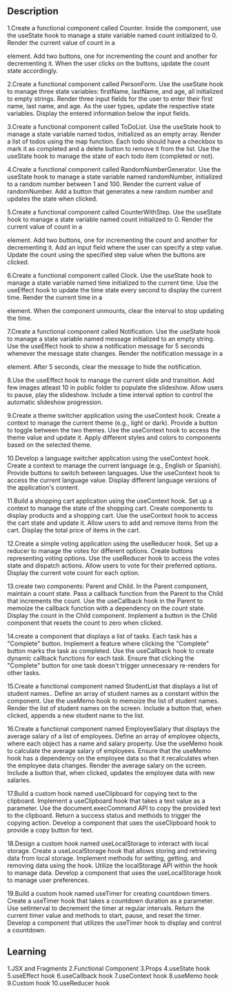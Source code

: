 ## Description

1.Create a functional component called Counter.
Inside the component, use the useState hook to manage a state variable named count initialized to 0.
Render the current value of count in a <p> element.
Add two buttons, one for incrementing the count and another for decrementing it.
When the user clicks on the buttons, update the count state accordingly.

2.Create a functional component called PersonForm.
Use the useState hook to manage three state variables: firstName, lastName, and age, all initialized to empty strings.
Render three input fields for the user to enter their first name, last name, and age.
As the user types, update the respective state variables.
Display the entered information below the input fields.

3.Create a functional component called ToDoList.
Use the useState hook to manage a state variable named todos, initialized as an empty array.
Render a list of todos using the map function.
Each todo should have a checkbox to mark it as completed and a delete button to remove it from the list.
Use the useState hook to manage the state of each todo item (completed or not).

4.Create a functional component called RandomNumberGenerator.
Use the useState hook to manage a state variable named randomNumber, initialized to a random number between 1 and 100.
Render the current value of randomNumber.
Add a button that generates a new random number and updates the state when clicked.

5.Create a functional component called CounterWithStep.
Use the useState hook to manage a state variable named count initialized to 0.
Render the current value of count in a <p> element.
Add two buttons, one for incrementing the count and another for decrementing it.
Add an input field where the user can specify a step value.
Update the count using the specified step value when the buttons are clicked.

6.Create a functional component called Clock.
Use the useState hook to manage a state variable named time initialized to the current time.
Use the useEffect hook to update the time state every second to display the current time.
Render the current time in a <p> element.
When the component unmounts, clear the interval to stop updating the time.

7.Create a functional component called Notification.
Use the useState hook to manage a state variable named message initialized to an empty string.
Use the useEffect hook to show a notification message for 5 seconds whenever the message state changes.
Render the notification message in a <div> element.
After 5 seconds, clear the message to hide the notification.

8.Use the useEffect hook to manage the current slide and transition.
Add few images atleast 10 in public folder to populate the slideshow.
Allow users to pause, play the slideshow.
Include a time interval option to control the automatic slideshow progression.

9.Create a theme switcher application using the useContext hook.
Create a context to manage the current theme (e.g., light or dark).
Provide a button to toggle between the two themes.
Use the useContext hook to access the theme value and update it.
Apply different styles and colors to components based on the selected theme.

10.Develop a language switcher application using the useContext hook.
Create a context to manage the current language (e.g., English or Spanish).
Provide buttons to switch between languages.
Use the useContext hook to access the current language value.
Display different language versions of the application's content.

11.Build a shopping cart application using the useContext hook.
Set up a context to manage the state of the shopping cart.
Create components to display products and a shopping cart.
Use the useContext hook to access the cart state and update it.
Allow users to add and remove items from the cart.
Display the total price of items in the cart.

12.Create a simple voting application using the useReducer hook.
Set up a reducer to manage the votes for different options.
Create buttons representing voting options.
Use the useReducer hook to access the votes state and dispatch actions.
Allow users to vote for their preferred options.
Display the current vote count for each option.

13.create two components: Parent and Child.
In the Parent component, maintain a count state.
Pass a callback function from the Parent to the Child that increments the count.
Use the useCallback hook in the Parent to memoize the callback function with a dependency on the count state.
Display the count in the Child component.
Implement a button in the Child component that resets the count to zero when clicked.

14.create a component that displays a list of tasks.
Each task has a "Complete" button.
Implement a feature where clicking the "Complete" button marks the task as completed.
Use the useCallback hook to create dynamic callback functions for each task.
Ensure that clicking the "Complete" button for one task doesn't trigger unnecessary re-renders for other tasks.

15.Create a functional component named StudentList that displays a list of student names..
Define an array of student names as a constant within the component.
Use the useMemo hook to memoize the list of student names.
Render the list of student names on the screen.
Include a button that, when clicked, appends a new student name to the list.

16.Create a functional component named EmployeeSalary that displays the average salary of a list of employees.
Define an array of employee objects, where each object has a name and salary property.
Use the useMemo hook to calculate the average salary of employees.
Ensure that the useMemo hook has a dependency on the employee data so that it recalculates when the employee data changes.
Render the average salary on the screen.
Include a button that, when clicked, updates the employee data with new salaries.

17.Build a custom hook named useClipboard for copying text to the clipboard.
Implement a useClipboard hook that takes a text value as a parameter.
Use the document.execCommand API to copy the provided text to the clipboard.
Return a success status and methods to trigger the copying action.
Develop a component that uses the useClipboard hook to provide a copy button for text.

18.Design a custom hook named useLocalStorage to interact with local storage.
Create a useLocalStorage hook that allows storing and retrieving data from local storage.
Implement methods for setting, getting, and removing data using the hook.
Utilize the localStorage API within the hook to manage data.
Develop a component that uses the useLocalStorage hook to manage user preferences.

19.Build a custom hook named useTimer for creating countdown timers.
Create a useTimer hook that takes a countdown duration as a parameter.
Use setInterval to decrement the timer at regular intervals.
Return the current timer value and methods to start, pause, and reset the timer.
Develop a component that utilizes the useTimer hook to display and control a countdown.

## Learning

1.JSX and Fragments
2.Functional Component
3.Props
4.useState hook
5.useEffect hook
6.useCallback hook
7.useContext hook
8.useMemo hook
9.Custom hook
10.useReducer hook
